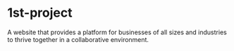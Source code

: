 # 1st-project
A website that provides a platform for businesses of all sizes and industries to thrive together in a collaborative environment.
